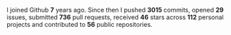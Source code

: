 
I joined Github **7** years ago. Since then I pushed **3015** commits, opened **29** issues, submitted **736** pull requests, received **46** stars across **112** personal projects and contributed to **56** public repositories.

